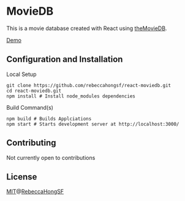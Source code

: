# MovieDB
This is a movie database created with React using [theMovieDB](https://www.themoviedb.org/).

[Demo](https://rebeccahong.me/react-moviedb/)

## Configuration and Installation
Local Setup
```
git clone https://github.com/rebeccahongsf/react-moviedb.git
cd react-moviedb.git
npm install # Install node_modules dependencies
```

Build Command(s)
```
npm build # Builds Applciations
npm start # Starts development server at http://localhost:3000/
```

## Contributing
Not currently open to contributions

## License
[MIT](https://choosealicense.com/licenses/mit/)@[RebeccaHongSF](https://rebeccahong.me)
